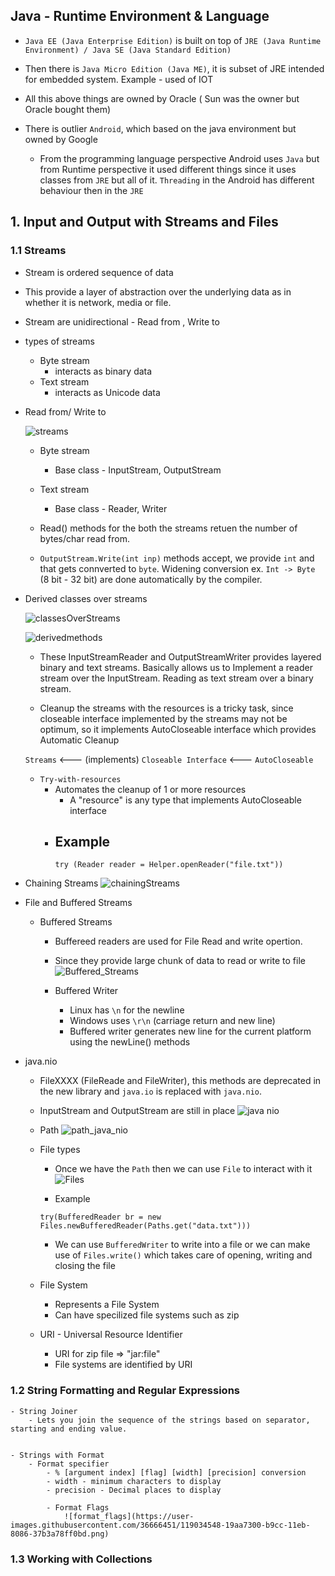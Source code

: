 ## Java - Runtime Environment & Language 
 
 - `Java EE (Java Enterprise Edition)` is built on top of `JRE (Java Runtime Environment) / Java SE (Java Standard Edition)` 

- Then there is `Java Micro Edition (Java ME)`, it is subset of JRE intended for embedded system. Example - used of IOT 

- All this above things are owned by Oracle ( Sun was the owner but Oracle bought them)

- There is outlier `Android`, which based on the java environment but owned by Google
    - From the programming language perspective Android uses `Java` but from Runtime perspective it used different things since it uses classes from `JRE` but all of it. `Threading` in the Android has different behaviour then in the `JRE`


## 1. Input and Output with Streams and Files

### 1.1 Streams 

- Stream is ordered sequence of data
- This provide a layer of abstraction over the underlying data as in whether it is network, media or file.
- Stream are unidirectional - Read from , Write to

- types of streams
    - Byte stream
        - interacts as binary data
    - Text stream
        - interacts as Unicode data 

- Read from/ Write to
    
    ![streams](https://user-images.githubusercontent.com/36666451/118318386-f2a8f880-b516-11eb-8228-8b4ca932e055.png)
    - Byte stream
        - Base class - InputStream, OutputStream
    - Text stream 
        - Base class - Reader, Writer

    - Read() methods for the both the streams retuen the number of bytes/char read from. 

    - `OutputStream.Write(int inp)` methods accept, we provide `int` and that gets connverted to `byte`.
    Widening conversion ex. `Int -> Byte` (8 bit - 32 bit) are done automatically by the compiler. 


- Derived classes over streams

    ![classesOverStreams](https://user-images.githubusercontent.com/36666451/118318935-b32edc00-b517-11eb-80fb-816b72fdebef.png)

    ![derivedmethods](https://user-images.githubusercontent.com/36666451/118319389-508a1000-b518-11eb-875e-0bab78c5327e.png)

    - These InputStreamReader and OutputStreamWriter provides layered binary and text streams. Basically allows us to Implement a reader stream over the InputStream. Reading as text stream over a binary stream. 

    - Cleanup the streams with the resources is a tricky task, since closeable interface implemented by the streams may not be optimum, so it implements AutoCloseable interface which provides Automatic Cleanup 

    `Streams` <--- (implements) `Closeable Interface` <--- `AutoCloseable`

    - `Try-with-resources`
        - Automates the cleanup of 1 or more resources
            - A "resource" is any type that implements AutoCloseable interface
        - Example 
            - 
            ```
            try (Reader reader = Helper.openReader("file.txt"))
            ```
    
- Chaining Streams 
![chainingStreams](https://user-images.githubusercontent.com/36666451/118376874-40416600-b5e8-11eb-8234-6c5f26d8b14c.png)


- File and Buffered Streams

    - Buffered Streams
        - Buffereed readers are used for File Read and write opertion.
        - Since they provide large chunk of data to read or write to file
        ![Buffered_Streams](https://user-images.githubusercontent.com/36666451/118377003-f86f0e80-b5e8-11eb-90fb-568cb2f78c4d.png)

        - Buffered Writer
            - Linux has `\n`  for the newline
            - Windows uses `\r\n` (carriage return and new line)
            - Buffered writer generates new line for the current platform using the newLine() methods  

- java.nio
    - FileXXXX (FileReade and FileWriter), this methods are deprecated in the new library and `java.io` is replaced with `java.nio`. 
    - InputStream and OutputStream are still in place
    ![java nio](https://user-images.githubusercontent.com/36666451/118387522-8aeccd80-b63c-11eb-88d8-98d552acb63b.png)

    - Path
    ![path_java_nio](https://user-images.githubusercontent.com/36666451/118387686-66452580-b63d-11eb-8e7f-4b6c8fc43b49.png)

    - File types
        - Once we have the `Path` then we can use `File` to interact with it
        ![Files](https://user-images.githubusercontent.com/36666451/118387695-72c97e00-b63d-11eb-95ac-8c95eec59216.png)

        - Example
        ```
        try(BufferedReader br = new Files.newBufferedReader(Paths.get("data.txt")))
        ```
        - We can use `BufferedWriter` to write into a file or we can make use of `Files.write()` which takes care of opening, writing and closing the file

    - File System 
        - Represents a File System 
        - Can have specilized file systems such as zip

    - URI - Universal Resource Identifier
        - URI for zip file => "jar:file"
        - File systems are identified by URI


### 1.2 String Formatting and Regular Expressions 

    - String Joiner 
        - Lets you join the sequence of the strings based on separator, starting and ending value.

    
    - Strings with Format
        - Format specifier  
            - % [argument index] [flag] [width] [precision] conversion
            - width - minimum characters to display
            - precision - Decimal places to display

            - Format Flags
                ![format_flags](https://user-images.githubusercontent.com/36666451/119034548-19aa7300-b9cc-11eb-8086-37b3a78ff0bd.png)


### 1.3 Working with Collections